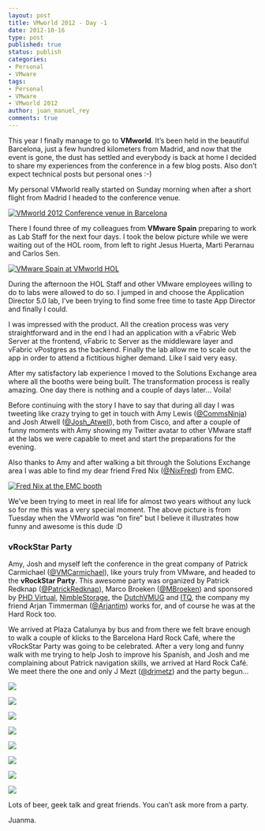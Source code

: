 ```yaml
---
layout: post
title: VMworld 2012 - Day -1
date: 2012-10-16
type: post
published: true
status: publish
categories:
- Personal
- VMware
tags:
- Personal
- VMware
- VMworld 2012
author: juan_manuel_rey
comments: true
---
```


This year I finally manage to go to **VMworld**. It’s been held in the beautiful Barcelona, just a few hundred kilometers from Madrid, and now that the event is gone, the dust has settled and everybody is back at home I decided to share my experiences from the conference in a few blog posts. Also don’t expect technical posts but personal ones :-)

My personal VMworld really started on Sunday morning when after a short flight from Madrid I headed to the conference venue.

[![](/images/img_20121007_103330.jpg "VMworld 2012 Conference venue in Barcelona")]({{site.url}}/images/img_20121007_103330.jpg)

There I found three of my colleagues from **VMware Spain** preparing to work as Lab Staff for the next four days. I took the below picture while we were waiting out of the HOL room, from left to right Jesus Huerta, Marti Perarnau and Carlos Sen.

[![](/images/img_20121007_132751.jpg "VMware Spain at VMworld HOL")]({{site.url}}/images/img_20121007_132751.jpg)

During the afternoon the HOL Staff and other VMware employees willing to do to labs were allowed to do so. I jumped in and choose the Application Director 5.0 lab, I’ve been trying to find some free time to taste App Director and finally I could.

I was impressed with the product. All the creation process was very straightforward and in the end I had an application with a vFabric Web Server at the frontend, vFabric tc Server as the middleware layer and vFabric vPostgres as the backend. Finally the lab allow me to scale out the app in order to attend a fictitious higher demand. Like I said very easy.

After my satisfactory lab experience I moved to the Solutions Exchange area where all the booths were being built. The transformation process is really amazing. One day there is nothing and a couple of days later… Voila!

Before continuing with the story I have to say that during all day I was tweeting like crazy trying to get in touch with Amy Lewis ([@CommsNinja](http://twitter.com/CommsNinja)) and Josh Atwell ([@Josh_Atwell](http://twitter.com/Josh_Atwell)), both from Cisco, and after a couple of funny moments with Amy showing my Twitter avatar to other VMware staff at the labs we were capable to meet and start the preparations for the evening.

Also thanks to Amy and after walking a bit through the Solutions Exchange area I was able to find my dear friend Fred Nix ([@NixFred](http://twitter.com/NixFred)) from EMC.

[![](/images/img_20121009_123749.jpg "Fred Nix at the EMC booth")]({{site.url}}/images/img_20121009_123749.jpg)

We’ve been trying to meet in real life for almost two years without any luck so for me this was a very special moment. The above picture is from Tuesday when the VMworld was “on fire” but I believe it illustrates how funny and awesome is this dude :D

### vRockStar Party

Amy, Josh and myself left the conference in the great company of Patrick Carmichael ([@VMCarmichael](http://twitter.com/VMCarmichael)), like yours truly from VMware, and headed to the **vRockStar Party**. This awesome party was organized by Patrick Redknap ([@PatrickRedknap](https://twitter.com/PatrickRedknap)), Marco Broeken ([@MBroeken](https://twitter.com/mbroeken)) and sponsored by [PHD Virtual](http://www.phdvirtual.com/), [NimbleStorage](http://www.nimblestorage.com/ "NimbleStorage"), the [DutchVMUG](http://www.vmug.nl/cms/index.php "Dutch VMUG") and [ITQ](http://www.itq.nl/), the company my friend Arjan Timmerman ([@Arjantim](http://twitter.com/Arjantim)) works for, and of course he was at the Hard Rock too.

We arrived at Plaza Catalunya by bus and from there we felt brave enough to walk a couple of klicks to the Barcelona Hard Rock Café, where the vRockStar Party was going to be celebrated. After a very long and funny walk with me trying to help Josh to improve his Spanish, and Josh and me complaining about Patrick navigation skills, we arrived at Hard Rock Café. We meet there the one and only J Mezt ([@drjmetz](http://twitter.com/drjmetz)) and the party begun…

[![](/images/img_20121007_185722.jpg)]({{site.url}}/images/img_20121007_185722.jpg)

[![](/images/img_20121007_185552.jpg)]({{site.url}}/images/img_20121007_185552.jpg)

[![](/images/img_20121007_191651.jpg)]({{site.url}}/images/img_20121007_191651.jpg)

[![](/images/img_20121007_193842.jpg)]({{site.url}}/images/img_20121007_193842.jpg)

[![](/images/img_20121007_202703.jpg)]({{site.url}}/images/img_20121007_202703.jpg)

[![](/images/img_20121007_204114.jpg)]({{site.url}}/images/img_20121007_204114.jpg)

[![](/images/img_20121007_214559.jpg)]({{site.url}}/images/img_20121007_214559.jpg)

[![](/images/img_20121007_222950.jpg)]({{site.url}}/images/img_20121007_222950.jpg)

Lots of beer, geek talk and great friends. You can’t ask more from a party.

Juanma.
